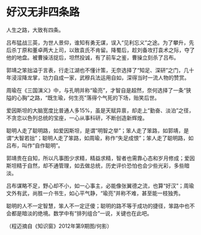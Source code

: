 # 好汉无非四条路

人生之路，大致有四条。

吕布猛战三英，为世人景仰，谁知有勇无谋，误入“见利忘义”之途。为了攀升，先后杀丁原和董卓两大上司，以致袁氏不肯留。降蜀后，趁刘备攻打袁术之际，夺了他的地盘。被曹操活捉后，坦然投诚，有了前车之鉴，曹操立刻杀了吕布。

郭靖之笨拙溢于言表，行走江湖也不懂计策，无奈选择了“知足、深研”之门，几十年浸淫降龙掌，功力自成一家，武穆兵法运用自如，深得当时一流人物的赞赏。

周瑜在《三国演义》中，与孔明并称“瑜亮”，才智自是超然，奈何选择了一条“狭隘的心胸”之路，“既生瑜，何生亮”落得个气死的下场，贻笑后世。

爱因斯坦的大脑宽度比普通人多15%，虽是天赋异禀，却走上“勤奋、淡泊”之径，不贪恋以色列总统的宝座，一心从事科研，不断创造新辉煌。

聪明人走了聪明路，如爱因斯坦，是谓“明智之举”；笨人走了笨路，如郭靖，是谓“大智若拙”；聪明人走了笨路，如周瑜，称作“失足成恨”；笨人走了聪明路，如吕布，叫作“自作聪明”。

郭靖贵在自知，所以凡事图少求精，精益求精，智者也需靠心态和岁月修成；爱因斯坦精于自然，却不通管理，如去做总统，历史评价恐怕也会少些光彩，多些暗淡。

吕布谋略不足，野心却不小，如一心事主，必能像张翼德之流，也算“好汉”；周瑜文外有武，尚胜一介书生，如心平气静，“瑜亮”并称不难，甚至能一枝独秀。

聪明的人不一定智慧，笨人不一定迂傻；聪明的路不等于成功的捷径，笨路中也不会都是暗淡的绝境。数学中有“排列组合”一说，关键也在此吧。

（程迈摘自《知识窗》2012年第9期图/何影）